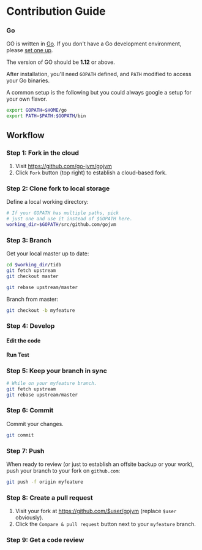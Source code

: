 # Contribution Guide

### Go

GO is written in [Go](http://golang.org).
If you don't have a Go development environment,
please [set one up](http://golang.org/doc/code.html).

The version of GO should be **1.12** or above.

After installation, you'll need `GOPATH` defined,
and `PATH` modified to access your Go binaries.

A common setup is the following but you could always google a setup for your own flavor.

```sh
export GOPATH=$HOME/go
export PATH=$PATH:$GOPATH/bin
```



## Workflow

### Step 1: Fork in the cloud

1. Visit https://github.com/go-jvm/gojvm
2. Click `Fork` button (top right) to establish a cloud-based fork.

### Step 2: Clone fork to local storage


Define a local working directory:

```sh
# If your GOPATH has multiple paths, pick
# just one and use it instead of $GOPATH here.
working_dir=$GOPATH/src/github.com/gojvm
```


### Step 3: Branch

Get your local master up to date:

```sh
cd $working_dir/tidb
git fetch upstream
git checkout master

git rebase upstream/master
```

Branch from master:

```sh
git checkout -b myfeature
```

### Step 4: Develop

#### Edit the code

#### Run Test

### Step 5: Keep your branch in sync

```sh
# While on your myfeature branch.
git fetch upstream
git rebase upstream/master
```

### Step 6: Commit

Commit your changes.

```sh
git commit
```
### Step 7: Push

When ready to review (or just to establish an offsite backup or your work),
push your branch to your fork on `github.com`:

```sh
git push -f origin myfeature
```

### Step 8: Create a pull request

1. Visit your fork at https://github.com/$user/gojvm (replace `$user` obviously).
2. Click the `Compare & pull request` button next to your `myfeature` branch.

### Step 9: Get a code review
